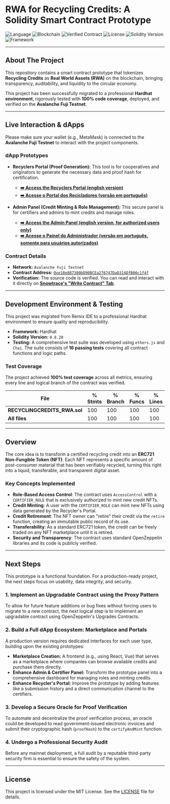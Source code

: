 # RWA for Recycling Credits: A Solidity Smart Contract Prototype

![Language](https://img.shields.io/badge/Language-Solidity-orange)
![Blockchain](https://img.shields.io/badge/Blockchain-Avalanche_Fuji-red)
![Verified Contract](https://img.shields.io/badge/Contract-Verified-green)
![License](https://img.shields.io/badge/License-MIT-blue)
![Solidity Version](https://img.shields.io/badge/Solidity-0.8.20-yellow.svg)
![Framework](https://img.shields.io/badge/Framework-Hardhat-purple.svg)

___

## About The Project

This repository contains a smart contract prototype that tokenizes **Recycling Credits** as **Real World Assets (RWA)** on the blockchain, bringing transparency, auditability, and liquidity to the circular economy.

This project has been successfully migrated to a professional **Hardhat environment**, rigorously tested with **100% code coverage**, deployed, and verified on the **Avalanche Fuji Testnet**.

___

## Live Interaction & dApps

Please make sure your wallet (e.g., MetaMask) is connected to the **Avalanche Fuji Testnet** to interact with the project components.

### dApp Prototypes

*   **Recyclers Portal (Proof Generation):** This tool is for cooperatives and originators to generate the necessary data and proof hash for certification.
    *   **[➡️ Access the Recyclers Portal (english version)](https://ecolab-web3.github.io/recyclingcredits-rwa-solidity/recyclers-en.html)**
    *   **[➡️ Acesse o Portal dos Recicladores (versão em português)](https://ecolab-web3.github.io/recyclingcredits-rwa-solidity/recyclers-pt_br.html)**

*   **Admin Panel (Credit Minting & Role Management):** This secure panel is for certifiers and admins to mint credits and manage roles.
    *   **[➡️ Access the Admin Panel (english version, for authorized users only)](https://ecolab-web3.github.io/recyclingcredits-rwa-solidity/admin-en.html)**
    *   **[➡️ Acesse o Painel do Administrador (versão em português, somente para usuários autorizados)](https://ecolab-web3.github.io/recyclingcredits-rwa-solidity/admin-pt_br.html)**

### Contract Details

*   **Network:** `Avalanche Fuji Testnet`
*   **Contract Address:** [`0xe18e887380bD90BCEa276747DaD314DfB06c1f4f`](https://testnet.snowtrace.io/address/0xe18e887380bD90BCEa276747DaD314DfB06c1f4f)
*   **Verification:** The source code is verified. You can read and interact with it directly on **[Snowtrace's "Write Contract" Tab](https://testnet.snowtrace.io/address/0xe18e887380bD90BCEa276747DaD314DfB06c1f4f#writeContract)**.

---

## Development Environment & Testing

This project was migrated from Remix IDE to a professional Hardhat environment to ensure quality and reproducibility.

*   **Framework:** Hardhat
*   **Solidity Version:** `0.8.20`
*   **Testing:** A comprehensive test suite was developed using `ethers.js` and `Chai`. The suite consists of **16 passing tests** covering all contract functions and logic paths.

### Test Coverage

The project achieved **100% test coverage** across all metrics, ensuring every line and logical branch of the contract was verified.

| File                          | % Stmts | % Branch | % Funcs | % Lines |
|-------------------------------|---------|----------|---------|---------|
| **RECYCLINGCREDITS_RWA.sol**  | 100     | 100      | 100     | 100     |
| **All files**                 | 100     | 100      | 100     | 100     |

---

## Overview

The core idea is to transform a certified recycling credit into an **ERC721 Non-Fungible Token (NFT)**. Each NFT represents a specific amount of post-consumer material that has been verifiably recycled, turning this right into a liquid, transferable, and transparent digital asset.

### Key Concepts Implemented

*   **Role-Based Access Control**: The contract uses `AccessControl` with a `CERTIFIER_ROLE` that is exclusively authorized to mint new credit NFTs.
*   **Credit Minting**: A user with the `CERTIFIER_ROLE` can mint new NFTs using data generated by the Recycler's Portal.
*   **Credit Retirement**: The NFT owner can "retire" their credit via the `retire` function, creating an immutable public record of its use.
*   **Transferability**: As a standard ERC721 token, the credit can be freely traded on any NFT marketplace until it is retired.
*   **Security and Transparency**: The contract uses standard OpenZeppelin libraries and its code is publicly verified.

---

## Next Steps

This prototype is a functional foundation. For a production-ready project, the next steps focus on usability, data integrity, and security.

### 1. Implement an Upgradable Contract using the Proxy Pattern

To allow for future feature additions or bug fixes without forcing users to migrate to a new contract, the next logical step is to implement an upgradable contract using OpenZeppelin's Upgrades Contracts.

### 2. Build a Full dApp Ecosystem: Marketplace and Portals

A production version requires dedicated interfaces for each user type, building upon the existing prototypes:
*   **Marketplace Creation:** A frontend (e.g., using React, Vue) that serves as a marketplace where companies can browse available credits and purchase them directly.
*   **Enhance Admin & Certifier Panel:** Transform the prototype panel into a comprehensive dashboard for managing roles and minting credits.
*   **Enhance Recycler's Portal:** Improve the prototype by adding features like a submission history and a direct communication channel to the certifiers.

### 3. Develop a Secure Oracle for Proof Verification

To automate and decentralize the proof verification process, an oracle could be developed to read government-issued electronic invoices and submit their cryptographic hash (`proofHash`) to the `certifyAndMint` function.

### 4. Undergo a Professional Security Audit

Before any mainnet deployment, a full audit by a reputable third-party security firm is essential to ensure the safety of the system.

---

## License

This project is licensed under the MIT License. See the [LICENSE](LICENSE) file for details.
